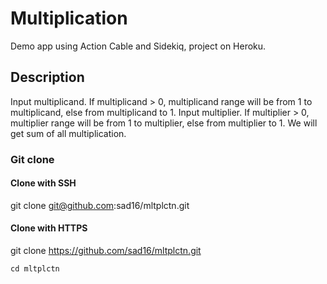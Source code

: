 # Multiplication
Demo app using Action Cable and Sidekiq, project on Heroku.

## Description
Input multiplicand. If multiplicand > 0, multiplicand range will be from 1 to multiplicand, else from multiplicand to 1.
Input multiplier. If multiplier > 0, multiplier range will be from 1 to multiplier, else from multiplier to 1.
We will get sum of all multiplication.

### Git clone
#### Clone with SSH
git clone git@github.com:sad16/mltplctn.git
#### Clone with HTTPS
git clone https://github.com/sad16/mltplctn.git
```
cd mltplctn
```

